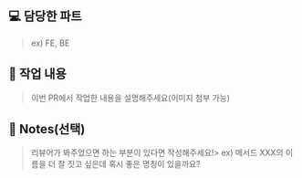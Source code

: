 ## 💻 담당한 파트
> ex) FE, BE

## 🚀 작업 내용
> 이번 PR에서 작업한 내용을 설명해주세요(이미지 첨부 가능)

## 📢 Notes(선택)
> 리뷰어가 봐주었으면 하는 부분이 있다면 작성해주세요!>
> ex) 메서드 XXX의 이름을 더 잘 짓고 싶은데 혹시 좋은 명칭이 있을까요?